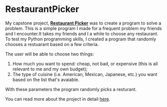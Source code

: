 # RestaurantPicker

My capstone project, [**Restaurant Picker**]() was to create a program to solve a problem. This is a simple program I made for a frequent problem my friends and I encounter.It takes my friends and I a while to choose any restaurant. To test my Python programming skills, I created a program that randomly chooses a restuarant based on a few criteria.

The user will be able to choose two things:
1. How much you want to spend: cheap, not bad, or expensive (this is all relevant to me and my own budget);
2. The type of cuisine (i.e. American, Mexican, Japanese, etc.) you want based on the list that's avaiable.

With these parameters the program randomly picks a resturant.

You can read more about the project in detail [here](https://www.kellyjadams.com/post/restaurant-picker-project).
